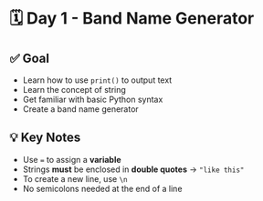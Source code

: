 # 🗓️ Day 1 - Band Name Generator

## ✅ Goal
- Learn how to use `print()` to output text
- Learn the concept of string
- Get familiar with basic Python syntax
- Create a band name generator

## 💡 Key Notes
- Use `=` to assign a **variable**
- Strings **must** be enclosed in **double quotes** → `"like this"`
- To create a new line, use `\n`
- No semicolons needed at the end of a line

